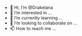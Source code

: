 - 👋 Hi, I’m @Drakelana
- 👀 I’m interested in ...
- 🌱 I’m currently learning ...
- 💞️ I’m looking to collaborate on ...
- 📫 How to reach me ...

<!---
Drakelana/Drakelana is a ✨ special ✨ repository because its `README.md` (this file) appears on your GitHub profile.
You can click the Preview link to take a look at your changes.
--->

